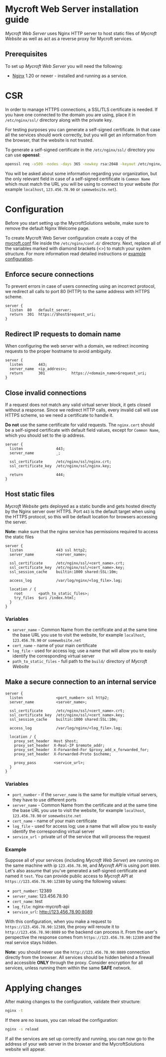 # Mycroft Web Server installation guide

_Mycroft Web Server_ uses Nginx HTTP server to host static files of _Mycroft Website_ as well as act as a reverse proxy for Mycroft services.

## Prerequisites

To set up _Mycroft Web Server_ you will need the following:

- [Nginx](http://nginx.org/en/docs/install.html) 1.20 or newer - installed and running as a service.

# CSR

In order to manage HTTPS connections, a SSL/TLS certificate is needed.
If you have one connected to the domain you are using, place it in `/etc/nginx/ssl/` directory along with the private key.

For testing purposes you can generate a self-signed certificate.
In that case all the services should work correctly, but you will get an information from the browser, that the website is not trusted.

To generate a self-signed certificate in the `/etc/nginx/ssl/` directory you can use **openssl**:

```sh
openssl req -x509 -nodes -days 365 -newkey rsa:2048 -keyout /etc/nginx/ssl/<name>.key -out /etc/nginx/ssl/<name>.crt
```

You will be asked about some information regarding your organization, but the only relevant field in case of a self-signed certificate is `Common Name` which must match the URL you will be using to connect to your website (for example `localhost`, `123.456.78.90` or `somewebsite.net`).

# Configuration

Before you start setting up the MycroftSolutions website, make sure to remove the default Nginx Welcome page.

To create Mycroft Web Server configuration create a copy of the [mycroft.conf](./mycroft.conf) file inside the `/etc/nginx/conf.d/` directory.
Next, replace all of the variables marked with diamond brackets (<>) to match your system structure.
For more information read detailed instructions or [example configuration](./simple.conf).

## Enforce secure connections

To prevent errors in case of users connecting using an incorrect protocol, we redirect all calls to port 80 (HTTP) to the same address with HTTPS scheme.

```nginx
server {
  listen  80   default_server;
  return  301  https://$host$request_uri;
}
```

## Redirect IP requests to domain name

When configuring the web server with a domain, we redirect incoming requests to the proper hostname to avoid ambiguity.

```nginx
server {
  listen       443;
  server_name  <ip_address>;
  return       301            https://<domain_name>$request_uri;
}
```

## Close invalid connections

If a request does not match any valid virtual server block, it gets closed without a response.
Since we redirect HTTP calls, every invalid call will use HTTPS scheme, so we need a certificate to handle it.

**Do not** use the same certificate for valid requests.
The `nginx.cert` should be a self-signed certificate with default field values, except for `Common Name`, which you should set to the ip address.

```nginx
server {
  listen               443;
  server_name          _;

  ssl_certificate      /etc/nginx/ssl/nginx.crt;
  ssl_certificate_key  /etc/nginx/ssl/nginx.key;

  return               444;
}
```

## Host static files

_Mycroft Website_ gets deployed as a static bundle and gets hosted directly by the Nginx server over HTTPS.
Port `443` is the default target when using the HTTPS protocol, so this will be default location for browsers accessing the server.

**Note:**
make sure that the nginx service has permissions required to access the static files

```nginx
server {
  listen               443 ssl http2;
  server_name          <server_name>;

  ssl_certificate      /etc/nginx/ssl/<cert_name>.crt;
  ssl_certificate_key  /etc/nginx/ssl/<cert_name>.key;
  ssl_session_cache    builtin:1000 shared:SSL:10m;

  access_log           /var/log/nginx/<log_file>.log;

  location / {
    root       <path_to_static_files>;
    try_files  $uri /index.html;
  }
}
```

### Variables

- `server_name` - Common Name from the certificate and at the same time the base URL you use to visit the website, for example `localhost`, `123.456.78.90` or `somewebsite.net`
- `cert_name` - name of your main certificate
- `log_file` - used for access log; use a name that will allow you to easily identify the corresponding virtual server
- `path_to_static_files` - full path to the `build/` directory of _Mycroft Website_

## Make a secure connection to an internal service

```nginx
server {
  listen               <port_number> ssl http2;
  server_name          <server_name>;

  ssl_certificate      /etc/nginx/ssl/<cert_name>.crt;
  ssl_certificate_key  /etc/nginx/ssl/<cert_name>.key;
  ssl_session_cache    builtin:1000 shared:SSL:10m;

  access_log           /var/log/nginx/<log_file>.log;

  location / {
    proxy_set_header  Host $host;
    proxy_set_header  X-Real-IP $remote_addr;
    proxy_set_header  X-Forwarded-For $proxy_add_x_forwarded_for;
    proxy_set_header  X-Forwarded-Proto $scheme;

    proxy_pass        <service_url>;
  }
}
```

### Variables

- `port_number` - if the `server_name` is the same for multiple virtual servers, they have to use different ports
- `server_name` - Common Name from the certificate and at the same time the base URL you use to visit the website, for example `localhost`, `123.456.78.90` or `somewebsite.net`
- `cert_name` - name of your main certificate
- `log_file` - used for access log; use a name that will allow you to easily identify the corresponding virtual server
- `service_url` - private url of the service that will process the request

### Example

Suppose all of your services (including _Mycroft Web Server_) are running on the same machine with ip `123.456.78.90`, and _Mycroft API_ is using port `8089`.
Let's also assume that you've generated a self-signed certificate and named it `test`.
You can provide public access to _Mycroft API_ at `https://123.456.78.90:12389` by using the following values:

- `port_number`: 12389
- `server_name`: 123.456.78.90
- `cert_name`: test
- `log_file`: nginx-mycroft-api
- `service_url`: http://123.456.78.90:8089

With this configuration, when you make a request to `https://123.456.78.90:12389`, the proxy will reroute it to `http://123.456.78.90:8089` so the backend can process it.
From the user's perspective the response comes from `https://123.456.78.90:12389` and the real service stays hidden.

**Note:** you should never use the `http://123.456.78.90:8089` connection directly from the browser.
All services should be hidden behind a firewall and accessible **ONLY** through the proxy.
Consider encryption for all services, unless running them within the same **SAFE** network.

# Applying changes

After making changes to the configuration, validate their structure:

```sh
nginx -t
```

If there are no issues, you can reload the configuration:

```sh
nginx -s reload
```

If all the services are set up correctly and running, you can now go to the address of your web server in the browser and the MycroftSolutions website will appear.

